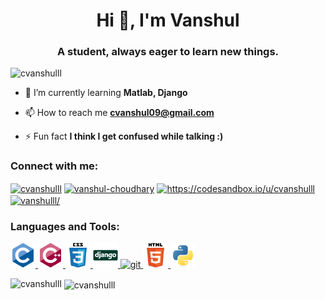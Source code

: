 <h1 align="center">Hi 👋, I'm Vanshul</h1>
<h3 align="center">A student, always eager to learn new things.</h3>

<p align="left"> <img src="https://komarev.com/ghpvc/?username=cvanshulll&label=Profile%20views&color=0e75b6&style=flat" alt="cvanshulll" /> </p>

- 🌱 I’m currently learning **Matlab, Django**

- 📫 How to reach me **cvanshul09@gmail.com**

- ⚡ Fun fact **I think I get confused while talking :)**

<h3 align="left">Connect with me:</h3>
<p align="left">
<a href="https://codepen.io/cvanshulll" target="blank"><img align="center" src="https://raw.githubusercontent.com/rahuldkjain/github-profile-readme-generator/master/src/images/icons/Social/codepen.svg" alt="cvanshulll" height="30" width="40" /></a>
<a href="https://linkedin.com/in/vanshul-choudhary" target="blank"><img align="center" src="https://raw.githubusercontent.com/rahuldkjain/github-profile-readme-generator/master/src/images/icons/Social/linked-in-alt.svg" alt="vanshul-choudhary" height="30" width="40" /></a>
<a href="https://codesandbox.com/https://codesandbox.io/u/cvanshulll" target="blank"><img align="center" src="https://cdn.jsdelivr.net/npm/simple-icons@3.0.1/icons/codesandbox.svg" alt="https://codesandbox.io/u/cvanshulll" height="30" width="40" /></a>
<a href="https://instagram.com/vanshulll/" target="blank"><img align="center" src="https://raw.githubusercontent.com/rahuldkjain/github-profile-readme-generator/master/src/images/icons/Social/instagram.svg" alt="vanshulll/" height="30" width="40" /></a>
</p>

<h3 align="left">Languages and Tools:</h3>
<p align="left"> <a href="https://www.cprogramming.com/" target="_blank"> <img src="https://raw.githubusercontent.com/devicons/devicon/master/icons/c/c-original.svg" alt="c" width="40" height="40"/> </a> <a href="https://www.w3schools.com/cpp/" target="_blank"> <img src="https://raw.githubusercontent.com/devicons/devicon/master/icons/cplusplus/cplusplus-original.svg" alt="cplusplus" width="40" height="40"/> </a> <a href="https://www.w3schools.com/css/" target="_blank"> <img src="https://raw.githubusercontent.com/devicons/devicon/master/icons/css3/css3-original-wordmark.svg" alt="css3" width="40" height="40"/> </a> <a href="https://www.djangoproject.com/" target="_blank"> <img src="https://raw.githubusercontent.com/devicons/devicon/master/icons/django/django-original.svg" alt="django" width="40" height="40"/> </a> <a href="https://git-scm.com/" target="_blank"> <img src="https://www.vectorlogo.zone/logos/git-scm/git-scm-icon.svg" alt="git" width="40" height="40"/> </a> <a href="https://www.w3.org/html/" target="_blank"> <img src="https://raw.githubusercontent.com/devicons/devicon/master/icons/html5/html5-original-wordmark.svg" alt="html5" width="40" height="40"/> </a> <a href="https://www.python.org" target="_blank"> <img src="https://raw.githubusercontent.com/devicons/devicon/master/icons/python/python-original.svg" alt="python" width="40" height="40"/> </a> </p>

<p><img align="left" src="https://github-readme-stats.vercel.app/api/top-langs?username=cvanshulll&show_icons=true&locale=en&layout=compact" alt="cvanshulll" /></p>

<p>&nbsp;<img align="center" src="https://github-readme-stats.vercel.app/api?username=cvanshulll&show_icons=true&locale=en" alt="cvanshulll" /></p>
